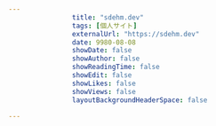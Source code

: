 ---
                title: "sdehm.dev"
                tags: [個人サイト]
                externalUrl: "https://sdehm.dev"
                date: 9980-08-08
                showDate: false
                showAuthor: false
                showReadingTime: false
                showEdit: false
                showLikes: false
                showViews: false
                layoutBackgroundHeaderSpace: false
                ---

